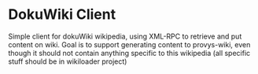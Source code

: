 # DokuWiki Client

Simple client for dokuWiki wikipedia, using XML-RPC to retrieve and put content on wiki. Goal is to support generating content to provys-wiki, even though it should not contain anything specific to this wikipedia (all specific stuff should be in wikiloader project)
